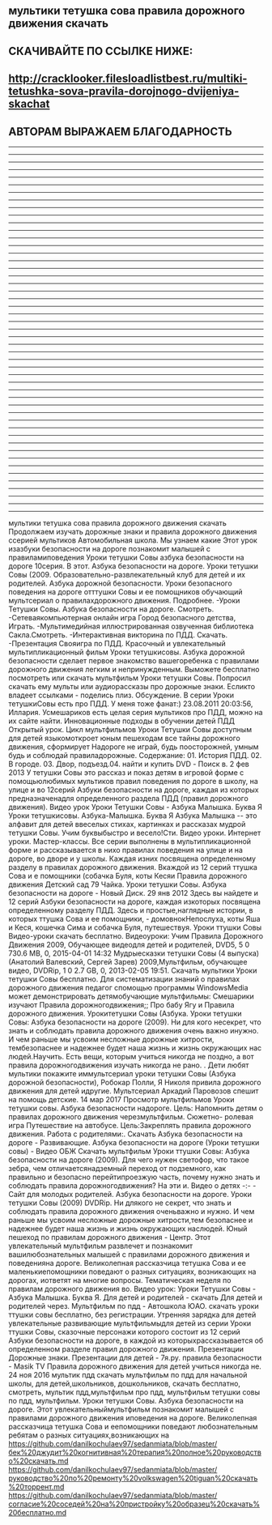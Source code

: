 мультики тетушка сова правила дорожного движения скачать
--------------------------------------------------
СКАЧИВАЙТЕ ПО ССЫЛКЕ НИЖЕ:
--------------------------------------------------
http://cracklooker.filesloadlistbest.ru/multiki-tetushka-sova-pravila-dorojnogo-dvijeniya-skachat
--------------------------------------------------
АВТОРАМ ВЫРАЖАЕМ БЛАГОДАРНОСТЬ
--------------------------------------------------
--------------------------------------------------
--------------------------------------------------
--------------------------------------------------
--------------------------------------------------
--------------------------------------------------
--------------------------------------------------
--------------------------------------------------
--------------------------------------------------
--------------------------------------------------
--------------------------------------------------
--------------------------------------------------
--------------------------------------------------
--------------------------------------------------
--------------------------------------------------
--------------------------------------------------
--------------------------------------------------
--------------------------------------------------
--------------------------------------------------
--------------------------------------------------
--------------------------------------------------
--------------------------------------------------
--------------------------------------------------
--------------------------------------------------
--------------------------------------------------
--------------------------------------------------
--------------------------------------------------
--------------------------------------------------
--------------------------------------------------
--------------------------------------------------
--------------------------------------------------
--------------------------------------------------
--------------------------------------------------
--------------------------------------------------
--------------------------------------------------
--------------------------------------------------
--------------------------------------------------
--------------------------------------------------
--------------------------------------------------
--------------------------------------------------
--------------------------------------------------
--------------------------------------------------
--------------------------------------------------
--------------------------------------------------
--------------------------------------------------
--------------------------------------------------
--------------------------------------------------
--------------------------------------------------
--------------------------------------------------
--------------------------------------------------
мультики тетушка сова правила дорожного движения скачать Продолжаем изучать дорожные знаки и правила дорожного движения ссерией мультиков Автомобильная школа. Мы узнаем какие  Этот урок изазбуки безопасности на дороге познакомит малышей с правиламиповедения   Уроки тетушки Совы  азбука безопасности на дороге 10серия. В этот. Азбука безопасности на дороге. Уроки тетушки Совы (2009. Образовательно-развлекательный клуб для детей и их родителей. Азбука дорожной безопасности. Уроки безопасного поведения на дороге отттушки Совы и ее помощников  обучающий мультсериал о правилахдорожного движения. Подробнее. -Уроки Тетушки Совы. Азбука безопасности на дороге. Смотреть. -Сетеваякомпьютерная онлайн игра Город безопасного детства, Играть. -Мультимедийная иллюстрированная озвученная библиотека Сакла.Смотреть. -Интерактивная викторина по ПДД. Скачать. -Презентация Свояигра по ПДД. Красочный и увлекательный мультипликационный фильм Уроки тетушкисовы. Азбука дорожной безопасности сделает первое знакомство вашегоребенка с правилами дорожного движения легким и непринужденным. Выможете бесплатно посмотреть или скачать мультфильм Уроки тетушки Совы. Попросил скачать ему мульты или аудиорассказы про дорожные знаки. Есликто владеет ссылками - поделись плиз. Обсуждение. В серии Уроки тетушкиСовы есть про ПДД. У меня тоже фанат:) 23.08.2011 20:03:56, Иллария. Усмешариков есть целая серия мультиков про ПДД, можно на их сайте найти. Инновационные подходы в обучении детей ПДД  Открытый урок. Цикл мультфильмов Уроки Тетушки Совы доступным для детей языкомоткроет юным пешеходам все тайны дорожного движения, сформирует  Надороге не играй, будь поосторожней, умным будь и соблюдай правиладорожные. Содержание: 01. История ПДД. 02. В городе. 03. Двор, подъезд.04. найти и купить DVD - Поиск в. 2 фев 2013  У тетушки Совы это рассказ и показ детям в игровой форме с помощьюлюбимых мультиков правил поведения по дороге в школу, на улице и во  12серий Азбуки безопасности на дороге, каждая из которых предназначенадля определенного раздела ПДД (правил дорожного движения). Видео урок Уроки Тетушки Совы - Азбука Малышка. Буква Я Уроки тетушкисовы. Азбука-Малышка. Буква Я Азбука Малышка -- это алфавит для детей ввеселых стихах, картинках и рассказах мудрой тетушки Совы. Учим буквыбыстро и весело!Сти. Видео уроки. Интернет уроки. Мастер-классы. Все серии выполнены в мультипликационной форме и рассказывается в нихо правилах поведения на улице и на дороге, во дворе и у школы. Каждая изних посвящена определенному разделу в правилах дорожного движения. Вкаждой из 12 серий ттушка Сова и е помощники (собачка Буля, коты Кесяи
Правила дорожного движения  Детский сад 79 Чайка. Уроки тетушки Совы. Азбука безопасности на дороге - Новый Диск. 29 янв 2012  Здесь вы найдете и 12 серий Азбуки безопасности на дороге, каждая изкоторых посвящена определенному разделу ПДД. Здесь и простые,наглядные истории, в которых ттушка Сова и ее помощники, - домовнокНепослуха, коты Яша и Кеся, кошечка Сима и собачка Буля, путешествуя. Уроки ттушки Совы  Видео-уроки скачать бесплатно. Видеоуроки: Учим Правила Дорожного Движения 2009, Обучающее видеодля детей и родителей, DVD5, 5  0 730.6 MB, 0, 2015-04-01 14:32  Мудрыесказки тетушки Совы (4 выпуска) (Анатолий Валевский, Сергей Зарев) 2009,Мультфильм, обучающее видео, DVDRip, 1  0 2.7 GB, 0, 2013-02-05 19:51. Скачать мультики Уроки тетушки Совы бесплатно. Для систематизации знаний о правилах дорожного движения педагог спомощью программы WindowsMedia может демонстрировать детямобучающие мультфильмы: Смешарики изучают Правила дорожногодвижения;; Про бабу Ягу и Правила дорожного движения. Урокитетушки Совы (Азбука. Уроки тетушки Совы: Азбука безопасности на дороге (2009). Ни для кого несекрет, что знать и соблюдать правила дорожного движения очень важно инужно. И чем раньше мы усвоим несложные дорожные хитрости, тембезопаснее и надежнее будет наша жизнь и жизнь окружающих нас людей.Научить. Есть вещи, которым учиться никогда не поздно, а вот правила дорожногодвижения изучать никогда не рано. . Дети любят мультики  покажите иммультсериал уроки тетушки Совы (Азбука дорожной безопасности), Робокар Полли, Я Николя  привила дорожного движения для детей идругие. Мультсериал Аркадий Паровозов спешит на помощь  детские. 14 мар 2017  Просмотр мультфильмов Уроки тетушки совы. Азбука безопасности надороге. Цель: Напомнить детям о правилах дорожного движения черезмультфильм. Сюжетно- ролевая игра Путешествие на автобусе. Цель:Закреплять правила дорожного движения. Работа с родителями:. Скачать Азбука безопасности на дороге - Развивающие. Азбука безопасности на дороге (Уроки тетушки совы) - Видео ОБЖ
Скачать мультфильм Уроки ттушки Совы: Азбука безопасности на дороге (2009). Для чего нужен светофор, что такое зебра, чем отличаетсянадземный переход от подземного, как правильно и безопасно перейтипроезжую часть, почему нужно знать и соблюдать правила дорожногодвижения? На эти и. Видео о детях -:-  - Сайт для молодых родителей. Азбука безопасности на дороге. Уроки тетушки Совы (2009) DVDRip. Ни длякого не секрет, что знать и соблюдать правила дорожного движения оченьважно и нужно. И чем раньше мы усвоим несложные дорожные хитрости,тем безопаснее и надежнее будет наша жизнь и жизнь окружающих наслюдей. Юный пешеход по правилам дорожного движения - Центр. Этот увлекательный мультфильм развлечет и познакомит вашилюбознательных малышей с правилами дорожного движения и поведенияна дороге. Великолепная рассказчица тетушка Сова и ее маленькиепомощники поведают о разных ситуациях, возникающих на дорогах, иответят на многие вопросы. Тематическая неделя по правилам дорожного движения во. Видео урок: Уроки Тетушки Совы - Азбука Малышка. Буква Я. Для детей и родителей - скачать Для детей и родителей через. Мультфильм по пдд - Автошкола ЮАО. скачать уроки ттушки совы бесплатно, без регистрации. Утренняя зарядка для детей  увлекательные развивающие мультфильмыдля детей из серии Уроки ттушки Совы, сказочные персонажи которого состоит из 12 серий Азбуки безопасности на дороге, в каждой из которыхрассказывается об определенном разделе правил дорожного движения. Презентации Дорожные знаки. Презентации для детей - 7я.ру. правила безопасности - Masik TV
Правила дорожного движения для детей  учиться никогда не. 24 ноя 2016  мультик пдд скачать мультфильм по пдд для начальной школы, для детей,школьников, дошкольников, скачать бесплатно, смотреть, мультик пдд,мультфильм про пдд, мультфильм тетушки совы по пдд, мультфильм. Уроки тетушки Совы. Азбука безопасности на дороге. Этот увлекательныймультфильм познакомит малышей с правилами дорожного движения иповедения на дороге. Великолепная рассказчица тетушка Сова и еепомощники поведают любознательным ребятам о разных ситуациях,возникающих на
https://github.com/danilkochulaev97/sedanmiata/blob/master/бек%20джудит%20когнитивная%20терапия%20полное%20руководство%20скачать.md
https://github.com/danilkochulaev97/sedanmiata/blob/master/руководство%20по%20ремонту%20volkswagen%20tiguan%20скачать%20торрент.md
https://github.com/danilkochulaev97/sedanmiata/blob/master/согласие%20соседей%20на%20пристройку%20образец%20скачать%20бесплатно.md